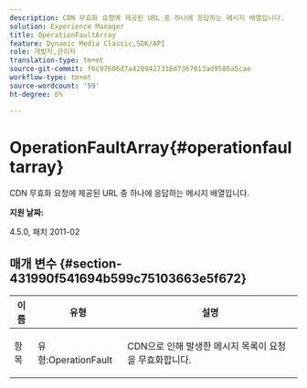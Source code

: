```yaml
---
description: CDN 무효화 요청에 제공된 URL 중 하나에 응답하는 메시지 배열입니다.
solution: Experience Manager
title: OperationFaultArray
feature: Dynamic Media Classic,SDK/API
role: 개발자,관리자
translation-type: tm+mt
source-git-commit: f6c97606d7a4209427316d7367013ad9585a5cae
workflow-type: tm+mt
source-wordcount: '59'
ht-degree: 6%

---
```



# OperationFaultArray{#operationfaultarray}

CDN 무효화 요청에 제공된 URL 중 하나에 응답하는 메시지 배열입니다.

**지원 날짜:**

4.5.0, 패치 2011-02

## 매개 변수 {#section-431990f541694b599c75103663e5f672}

<table id="table_C8AEAC1759E144499557ECEBDAF740B9"> 
 <thead> 
  <tr> 
   <th class="entry"> <b> 이름</b> </th> 
   <th class="entry"> <b> 유형</b> </th> 
   <th class="entry"> <b> 설명</b> </th> 
  </tr> 
 </thead>
 <tbody> 
  <tr valign="top"> 
   <td> <p> <span class="codeph"> <span class="varname"> 항목</span> </span> </p> </td> 
   <td> <p> <span class="codeph"> 유형:OperationFault</span> </p> </td> 
   <td> <p> CDN으로 인해 발생한 메시지 목록이 요청을 무효화합니다. </p> </td> 
  </tr> 
 </tbody> 
</table>

